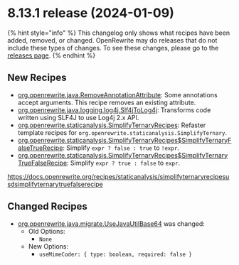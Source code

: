 # 8.13.1 release (2024-01-09)

{% hint style="info" %}
This changelog only shows what recipes have been added, removed, or changed. OpenRewrite may do releases that do not include these types of changes. To see these changes, please go to the [releases page](https://github.com/openrewrite/rewrite/releases).
{% endhint %}

## New Recipes

* [org.openrewrite.java.RemoveAnnotationAttribute](https://docs.openrewrite.org/recipes/java/removeannotationattribute): Some annotations accept arguments. This recipe removes an existing attribute. 
* [org.openrewrite.java.logging.log4j.Slf4jToLog4j](https://docs.openrewrite.org/recipes/java/logging/log4j/slf4jtolog4j): Transforms code written using SLF4J to use Log4j 2.x API. 
* [org.openrewrite.staticanalysis.SimplifyTernaryRecipes](https://docs.openrewrite.org/recipes/staticanalysis/simplifyternaryrecipes): Refaster template recipes for `org.openrewrite.staticanalysis.SimplifyTernary`. 
* [org.openrewrite.staticanalysis.SimplifyTernaryRecipes$SimplifyTernaryFalseTrueRecipe](https://docs.openrewrite.org/recipes/staticanalysis/simplifyternaryrecipesusdsimplifyternaryfalsetruerecipe): Simplify `expr ? false : true` to `!expr`. 
* [org.openrewrite.staticanalysis.SimplifyTernaryRecipes$SimplifyTernaryTrueFalseRecipe](https://docs.openrewrite.org/recipes/staticanalysis/simplifyternaryrecipesusdsimplifyternarytruefalserecipe): Simplify `expr ? true : false` to `expr`. 

https://docs.openrewrite.org/recipes/staticanalysis/simplifyternaryrecipesusdsimplifyternarytruefalserecipe

## Changed Recipes

* [org.openrewrite.java.migrate.UseJavaUtilBase64](https://docs.openrewrite.org/recipes/java/migrate/usejavautilbase64) was changed:
  * Old Options:
    * `None`
  * New Options:
    * `useMimeCoder: { type: boolean, required: false }`